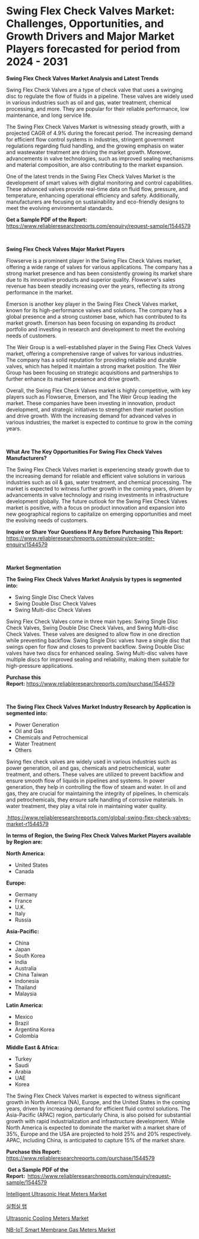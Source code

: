 <p><h1>Swing Flex Check Valves Market: Challenges, Opportunities, and Growth Drivers and Major Market Players forecasted for period from 2024 - 2031</h1></p><p><strong>Swing Flex Check Valves Market Analysis and Latest Trends</strong></p>
<p><p>Swing Flex Check Valves are a type of check valve that uses a swinging disc to regulate the flow of fluids in a pipeline. These valves are widely used in various industries such as oil and gas, water treatment, chemical processing, and more. They are popular for their reliable performance, low maintenance, and long service life.</p><p>The Swing Flex Check Valves Market is witnessing steady growth, with a projected CAGR of 4.9% during the forecast period. The increasing demand for efficient flow control systems in industries, stringent government regulations regarding fluid handling, and the growing emphasis on water and wastewater treatment are driving the market growth. Moreover, advancements in valve technologies, such as improved sealing mechanisms and material composition, are also contributing to the market expansion.</p><p>One of the latest trends in the Swing Flex Check Valves Market is the development of smart valves with digital monitoring and control capabilities. These advanced valves provide real-time data on fluid flow, pressure, and temperature, enhancing operational efficiency and safety. Additionally, manufacturers are focusing on sustainability and eco-friendly designs to meet the evolving environmental standards.</p></p>
<p><strong>Get a Sample PDF of the Report:&nbsp;</strong> <a href="https://www.reliableresearchreports.com/enquiry/request-sample/1544579">https://www.reliableresearchreports.com/enquiry/request-sample/1544579</a></p>
<p>&nbsp;</p>
<p><strong>Swing Flex Check Valves Major Market Players</strong></p>
<p><p>Flowserve is a prominent player in the Swing Flex Check Valves market, offering a wide range of valves for various applications. The company has a strong market presence and has been consistently growing its market share due to its innovative products and superior quality. Flowserve's sales revenue has been steadily increasing over the years, reflecting its strong performance in the market.</p><p>Emerson is another key player in the Swing Flex Check Valves market, known for its high-performance valves and solutions. The company has a global presence and a strong customer base, which has contributed to its market growth. Emerson has been focusing on expanding its product portfolio and investing in research and development to meet the evolving needs of customers.</p><p>The Weir Group is a well-established player in the Swing Flex Check Valves market, offering a comprehensive range of valves for various industries. The company has a solid reputation for providing reliable and durable valves, which has helped it maintain a strong market position. The Weir Group has been focusing on strategic acquisitions and partnerships to further enhance its market presence and drive growth.</p><p>Overall, the Swing Flex Check Valves market is highly competitive, with key players such as Flowserve, Emerson, and The Weir Group leading the market. These companies have been investing in innovation, product development, and strategic initiatives to strengthen their market position and drive growth. With the increasing demand for advanced valves in various industries, the market is expected to continue to grow in the coming years.</p></p>
<p>&nbsp;</p>
<p><strong>What Are The Key Opportunities For Swing Flex Check Valves Manufacturers?</strong></p>
<p><p>The Swing Flex Check Valves market is experiencing steady growth due to the increasing demand for reliable and efficient valve solutions in various industries such as oil & gas, water treatment, and chemical processing. The market is expected to witness further growth in the coming years, driven by advancements in valve technology and rising investments in infrastructure development globally. The future outlook for the Swing Flex Check Valves market is positive, with a focus on product innovation and expansion into new geographical regions to capitalize on emerging opportunities and meet the evolving needs of customers.</p></p>
<p><strong>Inquire or Share Your Questions If Any Before Purchasing This Report:</strong> <a href="https://www.reliableresearchreports.com/enquiry/pre-order-enquiry/1544579">https://www.reliableresearchreports.com/enquiry/pre-order-enquiry/1544579</a></p>
<p>&nbsp;</p>
<p><strong>Market Segmentation</strong></p>
<p><strong>The Swing Flex Check Valves Market Analysis by types is segmented into:</strong></p>
<p><ul><li>Swing Single Disc Check Valves</li><li>Swing Double Disc Check Valves</li><li>Swing Multi-disc Check Valves</li></ul></p>
<p><p>Swing Flex Check Valves come in three main types: Swing Single Disc Check Valves, Swing Double Disc Check Valves, and Swing Multi-disc Check Valves. These valves are designed to allow flow in one direction while preventing backflow. Swing Single Disc valves have a single disc that swings open for flow and closes to prevent backflow. Swing Double Disc valves have two discs for enhanced sealing. Swing Multi-disc valves have multiple discs for improved sealing and reliability, making them suitable for high-pressure applications.</p></p>
<p><strong>Purchase this Report:&nbsp;</strong><a href="https://www.reliableresearchreports.com/purchase/1544579">https://www.reliableresearchreports.com/purchase/1544579</a></p>
<p>&nbsp;</p>
<p><strong>The Swing Flex Check Valves Market Industry Research by Application is segmented into:</strong></p>
<p><ul><li>Power Generation</li><li>Oil and Gas</li><li>Chemicals and Petrochemical</li><li>Water Treatment</li><li>Others</li></ul></p>
<p><p>Swing flex check valves are widely used in various industries such as power generation, oil and gas, chemicals and petrochemical, water treatment, and others. These valves are utilized to prevent backflow and ensure smooth flow of liquids in pipelines and systems. In power generation, they help in controlling the flow of steam and water. In oil and gas, they are crucial for maintaining the integrity of pipelines. In chemicals and petrochemicals, they ensure safe handling of corrosive materials. In water treatment, they play a vital role in maintaining water quality.</p></p>
<p><a href="https://www.reliableresearchreports.com/global-swing-flex-check-valves-market-r1544579">&nbsp;https://www.reliableresearchreports.com/global-swing-flex-check-valves-market-r1544579</a></p>
<p><strong>In terms of Region, the Swing Flex Check Valves Market Players available by Region are:</strong></p>
<p>
    <p> <strong> North America: </strong>
        <ul>
            <li>United States</li>
            <li>Canada</li>
        </ul>
        </p> 
    <p> <strong> Europe: </strong>
        <ul>
            <li>Germany</li>
            <li>France</li>
            <li>U.K.</li>
            <li>Italy</li>
            <li>Russia</li>
        </ul>
        </p> 
    <p> <strong> Asia-Pacific: </strong>
        <ul>
            <li>China</li>
            <li>Japan</li>
            <li>South Korea</li>
            <li>India</li>
            <li>Australia</li>
            <li>China Taiwan</li>
            <li>Indonesia</li>
            <li>Thailand</li>
            <li>Malaysia</li>
        </ul>
        </p> 
    <p> <strong> Latin America: </strong>
        <ul>
            <li>Mexico</li>
            <li>Brazil</li>
            <li>Argentina Korea</li>
            <li>Colombia</li>
        </ul>
        </p> 
    <p> <strong> Middle East & Africa: </strong>
        <ul>
            <li>Turkey</li>
            <li>Saudi</li>
            <li>Arabia</li>
            <li>UAE</li>
            <li>Korea</li>
        </ul>
    </p>
    </p>
<p><p>The Swing Flex Check Valves market is expected to witness significant growth in North America (NA), Europe, and the United States in the coming years, driven by increasing demand for efficient fluid control solutions. The Asia-Pacific (APAC) region, particularly China, is also poised for substantial growth with rapid industrialization and infrastructure development. While North America is expected to dominate the market with a market share of 35%, Europe and the USA are projected to hold 25% and 20% respectively. APAC, including China, is anticipated to capture 15% of the market share.</p></p>
<p><strong>Purchase this Report: </strong><a href="https://www.reliableresearchreports.com/purchase/1544579">https://www.reliableresearchreports.com/purchase/1544579</a></p>
<p>&nbsp;<strong>Get a Sample PDF of the Report:&nbsp;&nbsp;</strong><a href="https://www.reliableresearchreports.com/enquiry/request-sample/1544579">https://www.reliableresearchreports.com/enquiry/request-sample/1544579</a></p>
<p><strong></strong></p>
<p><p><a href="https://github.com/thomasBaker655/Market-Research-Report-List-1/blob/main/intelligent-ultrasonic-heat-meters-market.md">Intelligent Ultrasonic Heat Meters Market</a></p><p><a href="https://github.com/erwindropdead54/Market-Research-Report-List-2/blob/main/640021269865.md">실험실 탭</a></p><p><a href="https://github.com/LouieAltenwert/Market-Research-Report-List-1/blob/main/ultrasonic-cooling-meters-market.md">Ultrasonic Cooling Meters Market</a></p><p><a href="https://github.com/ChiragRP21/Market-Research-Report-List-5/blob/main/nb-iot-smart-membrane-gas-meters-market.md">NB-IoT Smart Membrane Gas Meters Market</a></p></p>